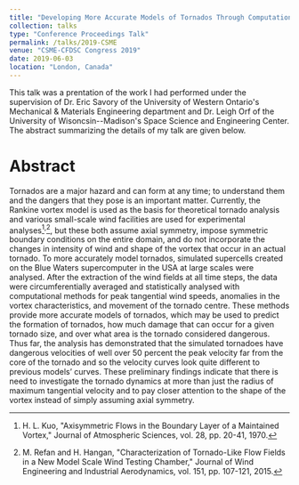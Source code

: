 ```yaml
---
title: "Developing More Accurate Models of Tornados Through Computational Analysis of The Tornado Wind Fields Produced by Simulated Supercell Events"
collection: talks
type: "Conference Proceedings Talk"
permalink: /talks/2019-CSME
venue: "CSME-CFDSC Congress 2019"
date: 2019-06-03
location: "London, Canada"
---
```


This talk was a prentation of the work I had performed under the supervision of Dr. Eric Savory of the University of Western Ontario's Mechanical & Materials Engineering department and Dr. Leigh Orf of the University of Wisoncsin--Madison's Space Science and Engineering Center. The abstract summarizing the details of my talk are given below.

Abstract
=======
Tornados are a major hazard and can form at any time; to understand them and the dangers that they pose is an important matter. Currently, the Rankine vortex model is used as the basis for theoretical tornado analysis and various small-scale wind facilities are used for experimental analyses[^1]<sup>,</sup>[^2], but these both assume axial symmetry, impose symmetric boundary conditions on the entire domain, and do not incorporate the changes in intensity of wind and shape of the vortex that occur in an actual tornado. To more accurately model tornados, simulated supercells created on the Blue Waters supercomputer in the USA at large scales were analysed. After the extraction of the wind fields at all time steps, the data were circumferentially averaged and statistically analysed with computational methods for peak tangential wind speeds, anomalies in the vortex characteristics, and movement of the tornado centre. These methods provide more accurate models of tornados, which may be used to predict the formation of tornados, how much damage that can occur for a given tornado size, and over what area is the tornado considered dangerous. Thus far, the analysis has demonstrated that the simulated tornadoes have dangerous velocities of well over 50 percent the peak velocity far from the core of the tornado and so the velocity curves look quite different to previous models’ curves. These preliminary findings indicate that there is need to investigate the tornado dynamics at more than just the radius of maximum tangential velocity and to pay closer attention to the shape of the vortex instead of simply assuming axial symmetry.

[^1]: H. L. Kuo, "Axisymmetric Flows in the Boundary Layer of a Maintained Vortex," Journal of Atmospheric Sciences, vol. 28, pp. 20-41, 1970.
[^2]: M. Refan and H. Hangan, "Characterization of Tornado-Like Flow Fields in a New Model Scale Wind Testing Chamber," Journal of Wind Engineering and Industrial Aerodynamics, vol. 151, pp. 107-121, 2015.